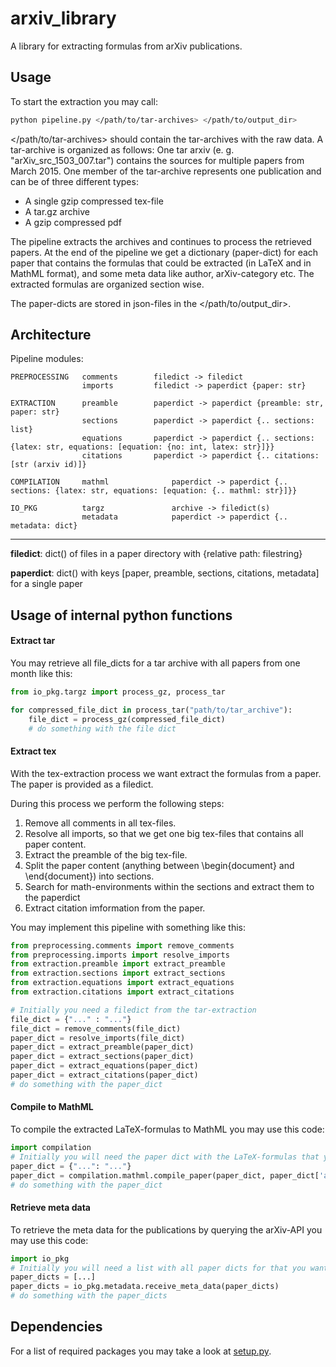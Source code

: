 # arxiv_library

A library for extracting formulas from arXiv publications.

## Usage
To start the extraction you may call:

```bash
python pipeline.py </path/to/tar-archives> </path/to/output_dir>
```
</path/to/tar-archives> should contain the tar-archives with the raw data. A tar-archive is organized as follows:
One tar arxiv (e. g. "arXiv_src_1503_007.tar") contains the sources for multiple papers from March 2015.
One member of the tar-archive represents one publication and can be of three different types:

- A single gzip compressed tex-file 
- A tar.gz archive
- A gzip compressed pdf
   
The pipeline extracts the archives and continues to process the retrieved papers.
At the end of the pipeline we get a dictionary (paper-dict) for each paper that contains the formulas that could be extracted (in LaTeX and in MathML format),
and some meta data like author, arXiv-category etc. The extracted formulas are organized section wise.

The paper-dicts are stored in json-files in the </path/to/output_dir>. 

## Architecture

Pipeline modules:

    PREPROCESSING	comments	    filedict -> filedict
                    imports		    filedict -> paperdict {paper: str}

	EXTRACTION      preamble	    paperdict -> paperdict {preamble: str, paper: str}
                    sections	    paperdict -> paperdict {.. sections: list}
                    equations	    paperdict -> paperdict {.. sections: {latex: str, equations: [equation: {no: int, latex: str}]}}
                    citations	    paperdict -> paperdict {.. citations: [str (arxiv id)]}
	
	COMPILATION     mathml              paperdict -> paperdict {.. sections: {latex: str, equations: [equation: {.. mathml: str}]}}

    IO_PKG          targz               archive -> filedict(s)
	                metadata            paperdict -> paperdict {.. metadata: dict}
		

-----------------------
**filedict**: dict() of files in a paper directory with {relative path: filestring}

**paperdict**: dict() with keys [paper, preamble, sections,  citations, metadata] for a single paper

## Usage of internal python functions

#### Extract tar
You may retrieve all file_dicts for a tar archive with all papers from one month like this:

```python
from io_pkg.targz import process_gz, process_tar 

for compressed_file_dict in process_tar("path/to/tar_archive"):
    file_dict = process_gz(compressed_file_dict)
    # do something with the file dict
``` 

#### Extract tex
With the tex-extraction process we want extract the formulas from a paper. The paper is provided as a filedict.

During this process we perform the following steps:
1. Remove all comments in all tex-files.
2. Resolve all imports, so that we get one big tex-files that contains all paper content.
3. Extract the preamble of the big tex-file.
4. Split the paper content (anything between \begin{document} and \end{document}) into sections.
5. Search for math-environments within the sections and extract them to the paperdict
6. Extract citation imformation from the paper.

You may implement this pipeline with something like this:

```python
from preprocessing.comments import remove_comments
from preprocessing.imports import resolve_imports 
from extraction.preamble import extract_preamble
from extraction.sections import extract_sections 
from extraction.equations import extract_equations
from extraction.citations import extract_citations

# Initially you need a filedict from the tar-extraction
file_dict = {"..." : "..."}
file_dict = remove_comments(file_dict)
paper_dict = resolve_imports(file_dict)
paper_dict = extract_preamble(paper_dict)
paper_dict = extract_sections(paper_dict)
paper_dict = extract_equations(paper_dict)
paper_dict = extract_citations(paper_dict)
# do something with the paper_dict
```

#### Compile to MathML
To compile the extracted LaTeX-formulas to MathML you may use this code:
```python
import compilation 
# Initially you will need the paper dict with the LaTeX-formulas that you want to compile.
paper_dict = {"...": "..."} 
paper_dict = compilation.mathml.compile_paper(paper_dict, paper_dict['arxiv_id'])
# do something with the paper_dict
```

#### Retrieve meta data
To retrieve the meta data for the publications by querying the arXiv-API you may use this code:
```python
import io_pkg
# Initially you will need a list with all paper dicts for that you want to retrieve meta data
paper_dicts = [...] 
paper_dicts = io_pkg.metadata.receive_meta_data(paper_dicts)
# do something with the paper_dicts
```

## Dependencies
For a list of required packages you may take a look at [setup.py](setup.py).
